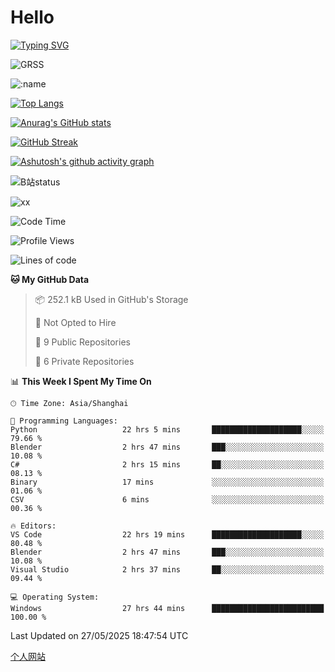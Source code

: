 # Hello


[![Typing SVG](https://readme-typing-svg.demolab.com?font=Fira+Code&pause=1000&color=F78FDE&width=435&lines=Ciallo%ef%bd%9e(%e2%88%a0%e3%83%bb%cf%89%3c+)%e2%8c%92%e2%98%85)](https://git.io/typing-svg)

![GRSS](https://github-readme-steam-card.vercel.app/status/?steamid=76561198221796636&show_in_game_bg=true&show_recent_game_bg=true&animated_avatar=true)

![:name](https://count.getloli.com/get/@hk416?theme=rule34)

[![Top Langs](https://github-readme-stats.vercel.app/api/top-langs/?username=qq583044063qq&locale=cn&hide=javascript,html)](https://github.com/anuraghazra/github-readme-stats)

[![Anurag's GitHub stats](https://github-readme-stats.vercel.app/api?username=qq583044063qq&count_private=true&show_icons=true&locale=cn)](https://github.com/anuraghazra/github-readme-stats)

[![GitHub Streak](https://streak-stats.demolab.com/?user=qq583044063qq&locale=zh_Hans)](https://git.io/streak-stats)

[![Ashutosh's github activity graph](https://github-readme-activity-graph.vercel.app/graph?username=qq583044063qq)](https://github.com/ashutosh00710/github-readme-activity-graph)

![B站status](https://stats.justsong.cn/api/bilibili/?id=3931848&lang=zh-CN)

![xx](xx.gif)

<!--START_SECTION:waka-->
![Code Time](http://img.shields.io/badge/Code%20Time-1%2C612%20hrs%2024%20mins-blue)

![Profile Views](http://img.shields.io/badge/Profile%20Views-3-blue)

![Lines of code](https://img.shields.io/badge/From%20Hello%20World%20I%27ve%20Written-905.4%20thousand%20lines%20of%20code-blue)

**🐱 My GitHub Data** 

> 📦 252.1 kB Used in GitHub's Storage 
 > 
> 🚫 Not Opted to Hire
 > 
> 📜 9 Public Repositories 
 > 
> 🔑 6 Private Repositories 
 > 
📊 **This Week I Spent My Time On** 

```text
🕑︎ Time Zone: Asia/Shanghai

💬 Programming Languages: 
Python                   22 hrs 5 mins       ████████████████████░░░░░   79.66 % 
Blender                  2 hrs 47 mins       ███░░░░░░░░░░░░░░░░░░░░░░   10.08 % 
C#                       2 hrs 15 mins       ██░░░░░░░░░░░░░░░░░░░░░░░   08.13 % 
Binary                   17 mins             ░░░░░░░░░░░░░░░░░░░░░░░░░   01.06 % 
CSV                      6 mins              ░░░░░░░░░░░░░░░░░░░░░░░░░   00.36 % 

🔥 Editors: 
VS Code                  22 hrs 19 mins      ████████████████████░░░░░   80.48 % 
Blender                  2 hrs 47 mins       ███░░░░░░░░░░░░░░░░░░░░░░   10.08 % 
Visual Studio            2 hrs 37 mins       ██░░░░░░░░░░░░░░░░░░░░░░░   09.44 % 

💻 Operating System: 
Windows                  27 hrs 44 mins      █████████████████████████   100.00 % 
```


 Last Updated on 27/05/2025 18:47:54 UTC
<!--END_SECTION:waka-->

[个人网站](https://blog.ayatsukinora.org.cn)
